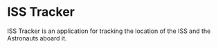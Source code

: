 # ISS Tracker

ISS Tracker is an application for tracking the location of the ISS and the Astronauts aboard it.